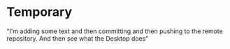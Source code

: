 # Temporary
“I'm adding some text and then committing and then pushing to the remote repository. 
And then see what the Desktop does”